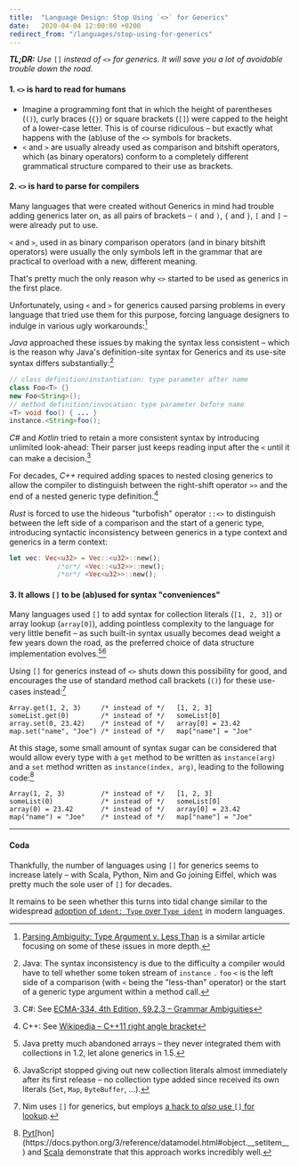 ```yaml
---
title:  "Language Design: Stop Using `<>` for Generics"
date:   2020-04-04 12:00:00 +0200
redirect_from: "/languages/stop-using-for-generics"
---
```


_**TL;DR:** Use_ `[]` _instead of_ `<>` _for generics. It will save you a lot of avoidable trouble down the road._

#### 1. `<>` is hard to read for humans

- Imagine a programming font that in which the height of parentheses (`()`), curly braces (`{}`) or
  square brackets (`[]`) were capped to the height of a lower-case letter.
  This is of course ridiculous – but exactly what happens with the (ab)use of the `<>` symbols for brackets.
- `<` and `>` are usually already used as comparison and bitshift operators, which (as binary operators)
  conform to a completely different grammatical structure compared to their use as brackets.

#### 2. `<>` is hard to parse for compilers

Many languages that were created without Generics in mind had trouble adding generics later on,
as all pairs of brackets – `(` and `)`, `{` and `}`, `[` and `]` – were already put to use.

`<` and `>`, used in as binary comparison operators (and in binary bitshift operators)
were usually the only symbols left in the grammar that are practical to overload with a new,
different meaning.

That's pretty much the only reason why `<>` started to be used as generics in the first place.

Unfortunately, using `<` and `>` for generics caused parsing problems in every language that tried
use them for this purpose, forcing language designers to indulge in various ugly workarounds:[^related]

_Java_ approached these issues by making the syntax less consistent – which is the reason why Java's
definition-site syntax for Generics and its use-site syntax differs substantially:[^java]

```java
// class definition/instantiation: type parameter after name
class Foo<T> {}
new Foo<String>();
// method definition/invocation: type parameter before name
<T> void foo() { ... }
instance.<String>foo();
```

_C#_ and _Kotlin_ tried to retain a more consistent syntax by introducing unlimited look-ahead:
Their parser just keeps reading input after the `<` until it can make a decision.[^csharp]

For decades, _C++_ required adding spaces to nested closing generics to allow the compiler to
distinguish between the right-shift operator `>>` and the end of a nested generic type definition.[^cpp]

_Rust_ is forced to use the hideous "turbofish" operator `::<>` to distinguish between the left side of a
comparison and the start of a generic type, introducing syntactic inconsistency between generics in
a type context and generics in a term context:

```rust
let vec: Vec<u32> = Vec::<u32>::new();
            /*or*/ <Vec::<u32>>::new();
            /*or*/ <Vec<u32>>::new();
```

#### 3. It allows `[]` to be (ab)used for syntax "conveniences"

Many languages used `[]` to add syntax for collection literals (`[1, 2, 3]`) or array lookup
(`array[0]`), adding pointless complexity to the language for very little benefit – as such built-in
syntax usually becomes dead weight a few years down the road, as the preferred choice
of data structure implementation evolves.[^javalit][^jslit]

Using `[]` for generics instead of `<>` shuts down this possibility for good, and encourages the use
of standard method call brackets (`()`) for these use-cases instead:[^nim]

```
Array.get(1, 2, 3)     /* instead of */   [1, 2, 3]
someList.get(0)        /* instead of */   someList[0]
array.set(0, 23.42)    /* instead of */   array[0] = 23.42
map.set("name", "Joe") /* instead of */   map["name"] = "Joe"
```

At this stage, some small amount of syntax sugar can be considered that would allow every type with
a `get` method to be written as `instance(arg)` and a `set` method written as `instance(index, arg)`,
leading to the following code:[^pythonscala]

```
Array(1, 2, 3)         /* instead of */   [1, 2, 3]
someList(0)            /* instead of */   someList[0]
array(0) = 23.42       /* instead of */   array[0] = 23.42
map("name") = "Joe"    /* instead of */   map["name"] = "Joe"
```

---

#### Coda

Thankfully, the number of languages using `[]` for generics seems to increase lately – with Scala, Python, Nim and Go joining Eiffel, which was pretty much the sole user of `[]` for decades.

It remains to be seen whether this turns into tidal change similar to the widespread [adoption of `ident: Type` over `Type ident`](https://soc.me/languages/type-annotations) in modern languages.


[^related]: [Parsing Ambiguity: Type Argument v. Less Than](https://keleshev.com/parsing-ambiguity-type-argument-v-less-than) is a similar article focusing on some of these issues in more depth.  
[^java]: Java: The syntax inconsistency is due to the difficulty a compiler would have to tell whether some token stream of `instance` `.` `foo` `<` is the left side of a comparison (with `<` being the "less-than" operator) or the start of a generic type argument within a method call.
[^csharp]: C#: See [ECMA-334, 4th Edition, §9.2.3 – Grammar Ambiguities](https://www.ecma-international.org/publications/files/ECMA-ST/Ecma-334.pdf)
[^cpp]: C++: See [Wikipedia – C++11 right angle bracket](https://en.wikipedia.org/wiki/C%2B%2B11#Right_angle_bracket)
[^javalit]: Java pretty much abandoned arrays – they never integrated them with collections in 1.2, let alone generics in 1.5.
[^jslit]: JavaScript stopped giving out new collection literals almost immediately after its first release – no collection type added since received its own literals (`Set`, `Map`, `ByteBuffer`, ...).
[^nim]: Nim uses `[]` for generics, but employs [a hack to _also_ use `[]` for lookup](https://nim-lang.org/docs/manual.html#procedures-method-call-syntax).
[^pythonscala]: [Pyt](https://docs.python.org/3/reference/datamodel.html#object.__getitem__)[hon](https://docs.python.org/3/reference/datamodel.html#object.__setitem__) and [Scala](https://otfried.org/scala/apply.html) demonstrate that this approach works incredibly well.
